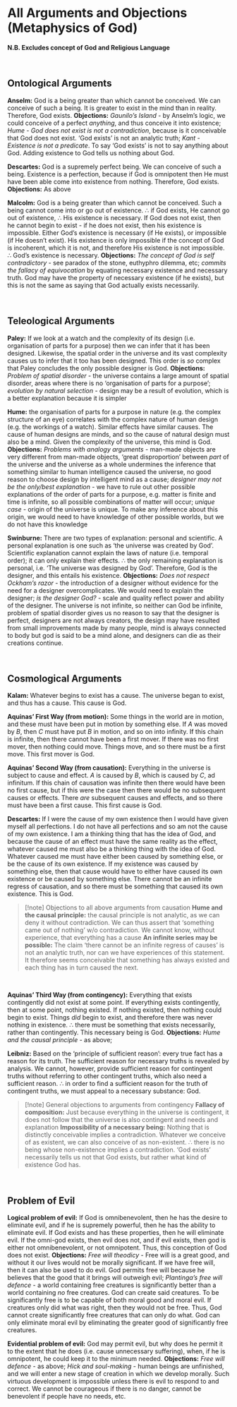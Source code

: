 # All Arguments and Objections (Metaphysics of God)

**N.B. Excludes concept of God and Religious Language**

</br>

## Ontological Arguments
 
**Anselm:** God is a being greater than which cannot be conceived. We can conceive of such a being. It is greater to exist in the mind than in reality. Therefore, God exists.
**Objections:** *Gaunilo’s Island* - by Anselm’s logic, we could conceive of a perfect *anything*, and thus
conceive it into existence; *Hume - God does not exist is not a contradiction*, because is it conceivable that God does not exist. ‘God exists’ is not an analytic truth; *Kant - Existence is not a predicate*. To say ‘God exists’ is not to say anything about God. Adding existence to God tells us nothing about God.

**Descartes:** God is a supremely perfect being. We can conceive of such a being. Existence is a perfection, because if God is omnipotent then He must have been able come into existence from nothing. Therefore, God exists.
**Objections:** As above

**Malcolm:** God is a being greater than which cannot be conceived. Such a being cannot come into or go out of existence. ∴ if God exists, He cannot go out of existence, ∴ His existence is necessary. If God does not exist, then he cannot begin to exist - if he does not exist, then his existence is impossible. Either God’s existence is necessary (if He exists), or impossible (if He doesn’t exist). His existence is only impossible if the concept of God is incoherent, which it is not, and therefore His existence is not impossible. ∴ God’s existence is necessary. 
**Objections:** *The concept of God is self contradictory* - see paradox of the stone, euthyphro dilemma, etc; *commits the fallacy of equivocation* by equating necessary existence and necessary truth. God may have the property of necessary existence (if he exists), but this is not the same as saying that God actually exists necessarily.


</br>

## Teleological Arguments

**Paley:** If we look at a watch and the complexity of its design (i.e. organisation of parts for a purpose) then we can infer that it has been designed. Likewise, the spatial order in the universe and its vast complexity causes us to infer that it too has been designed. This order is *so* complex that Paley concludes the only possible designer is God.
**Objections:** *Problem of spatial disorder* - the universe contains a large amount of spatial disorder, areas where there is no ‘organisation of parts for a purpose’; *evolution by natural selection* - design may be a result of evolution, which is a better explanation because it is simpler

**Hume:** the organisation of parts for a purpose in nature (e.g. the complex structure of an eye) correlates with the complex nature of human design (e.g. the workings of a watch). Similar effects have similar causes. The cause of human designs are minds, and so the cause of natural design must also be a mind. Given the complexity of the universe, this mind is God.
**Objections:** *Problems with analogy arguments* - man-made objects are very different from man-made objects, ‘great disproportion’ between *part* of the universe and the universe as a whole undermines the inference that something similar to human intelligence caused the universe, no good reason to choose design by intelligent mind as a cause; *designer may not be the only/best explanation* - we have to rule out other possible explanations of the order of parts for a purpose, e.g. matter is finite and time is infinite, so all possible combinations of matter will occur; *unique case* - origin of the universe is unique. To make any inference about this origin, we would need to have knowledge of other possible worlds, but we do not have this knowledge

**Swinburne:** There are two types of explanation: personal and scientific. A personal explanation is one such as ‘the universe was created by God’. Scientific explanation cannot explain the laws of nature (i.e. temporal order); it can only explain their effects. ∴ the only remaining explanation is personal, i.e. ‘The universe was designed by God’. Therefore, God is the designer, and this entails his existence.
**Objections:** *Does not respect Ockham’s razor* - the introduction of a designer without evidence for the need for a designer overcomplicates. We would need to explain the designer; *is the designer God?* - scale and quality reflect power and ability of the designer. The universe is not infinite, so neither can God be infinite, problem of spatial disorder gives us no reason to say that the designer is perfect, designers are not always creators, the design may have resulted from small improvements made by many people, mind is always connected to body but god is said to be a mind alone, and designers can die as their creations continue.


</br>

## Cosmological Arguments

**Kalam:** Whatever begins to exist has a cause. The universe began to exist, and thus has a cause. This cause is God.

**Aquinas’ First Way (from motion):** Some things in the world are in motion, and these must have been put in motion by something else. If $A$ was moved by $B$, then $C$ must have put $B$ in motion, and so on into infinity. If this chain is infinite, then there cannot have been a first mover. If there was no first mover, then nothing could move. Things move, and so there must be a first move. This first mover is God.

**Aquinas’ Second Way (from causation):** Everything in the universe is subject to cause and effect. $A$ is caused by $B$, which is caused by $C$, ad infinitum. If this chain of causation was infinite then there would have been no first cause, but if this were the case then there would be no subsequent causes or effects. There *are* subsequent causes and effects, and so there must have been a first cause. This first cause is God.

**Descartes:** If I were the cause of my own existence then I would have given myself all perfections. I do not have all perfections and so am not the cause of my own existence. I am a thinking thing that has the idea of God, and because the cause of an effect must have the same reality as the effect, whatever caused me must also be a thinking thing with the idea of God. Whatever caused me must have either been caused by something else, or be the cause of its own existence. If my existence was caused by something else, then that cause would have to either have caused its own existence or be caused by something else. There cannot be an infinite regress of causation, and so there must be something that caused its own existence. This is God.

> [!note] Objections to all above arguments from causation
> **Hume and the causal principle:** the causal principle is not analytic, as we can deny it without contradiction. We can thus assert that ‘something came out of nothing’ w/o contradiction. We cannot know, without experience, that everything has a cause
> **An infinite series may be possible:** The claim ‘there cannot be an infinite regress of causes’ is not an analytic truth, nor can we have experiences of this statement. It therefore seems conceivable that something has always existed and each thing has in turn caused the next.

</br>

**Aquinas’ Third Way (from contingency):** Everything that exists contingently did not exist at some point. If everything exists contingently, then at some point, nothing existed. If nothing existed, then nothing could begin to exist. Things *did* begin to exist, and therefore there was never nothing in existence. ∴ there must be something that exists necessarily, rather than contingently. This necessary being is God.
**Objections:** *Hume and the causal principle* - as above; 

**Leibniz:** Based on the ‘principle of sufficient reason’: every true fact has a reason for its truth. The sufficient reason for necessary truths is revealed by analysis. We cannot, however, provide sufficient reason for contingent truths without referring to other contingent truths, which also need a sufficient reason. ∴ in order to find a sufficient reason for the truth of contingent truths, we must appeal to a necessary substance: God. 

> [!note] General objections to arguments from contingency
> **Fallacy of composition:** Just because everything in the universe is contingent, it does not follow that the universe is also contingent and needs and explanation
> **Impossibility of a necessary being:** Nothing that is distinctly conceivable implies a contradiction. Whatever we conceive of as existent, we can also conceive of as non-existent. ∴ there is no being whose non-existence implies a contradiction. ‘God exists’ necessarily tells us not that God exists, but rather what kind of existence God has. 

</br>

## Problem of Evil

**Logical problem of evil:** If God is omnibenevolent, then he has the desire to eliminate evil, and if he is supremely powerful, then he has the ability to eliminate evil. If God exists and has these properties, then he will eliminate evil. If the omni-god exists, then evil does not, and if evil exists, then god is either not omnibenevolent, or not omnipotent. Thus, this conception of God does not exist.
**Objections:** *Free will theodicy* - Free will is a great good, and without it our lives would not be morally significant. If we have free will, then it can also be used to do evil. God permits free will because he believes that the good that it brings will outweigh evil; *Plantinga’s free will defence* - a world containing free creatures is significantly better than a world containing *no* free creatures. God can create said creatures. To be significantly free is to be capable of both moral good and moral evil. If creatures only did what was right, then they would not be free. Thus, God cannot create significantly free creatures that can only do what. God can only eliminate moral evil by eliminating the greater good of significantly free creatures.

**Evidential problem of evil:** God may permit evil, but why does he permit it to the extent that he does (i.e. cause unnecessary suffering), when, if he is omnipotent, he could keep it to the minimum needed.
**Objections:** *Free will defence* - as above; *Hick and soul-making* - human beings are unfinished, and we will enter a new stage of creation in which we develop morally. Such virtuous development is impossible unless there is evil to respond to and correct. We cannot be courageous if there is no danger, cannot be benevolent if people have no needs, etc.

</br>
